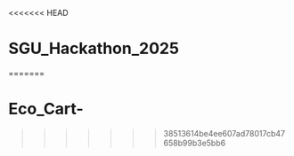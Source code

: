 <<<<<<< HEAD
# SGU_Hackathon_2025

=======
# Eco_Cart-
>>>>>>> 38513614be4ee607ad78017cb47658b99b3e5bb6
